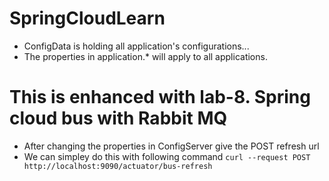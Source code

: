 # SpringCloudLearn
- ConfigData is holding all application's configurations...
- The properties in application.* will apply to all applications.
# This is enhanced with lab-8. Spring cloud bus with Rabbit MQ
- After changing the properties in ConfigServer give the POST refresh url
- We can simpley do this with following command
  `curl --request POST http://localhost:9090/actuator/bus-refresh`
